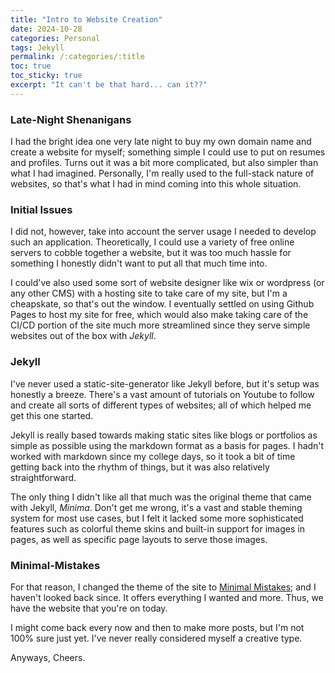 ```yaml
---
title: "Intro to Website Creation"
date: 2024-10-28
categories: Personal
tags: Jekyll
permalink: /:categories/:title
toc: true
toc_sticky: true
excerpt: "It can't be that hard... can it??"
---
```


### Late-Night Shenanigans

I had the bright idea one very late night to buy my own domain name and create a website for myself; something simple I could use to put on resumes and profiles. 
Turns out it was a bit more complicated, but also simpler than what I had imagined. Personally, I'm really used to the full-stack nature of websites, so that's what 
I had in mind coming into this whole situation.

### Initial Issues

I did not, however, take into account the server usage I needed to develop such an application. Theoretically, I could use a variety of free online servers to cobble together a website, but it was too much hassle for something 
I honestly didn't want to put all that much time into. 

I could've also used some sort of website designer like wix or wordpress (or any other CMS) with a hosting site to take care of my site, but I'm a cheapskate, so that's out the window. I eventually settled on using Github Pages
to host my site for free, which would also make taking care of the CI/CD portion of the site much more streamlined since they serve simple websites out of the box with *Jekyll*.

### Jekyll

I've never used a static-site-generator like Jekyll before, but it's setup was honestly a breeze. There's a vast amount of tutorials on Youtube to follow and create all sorts of different types of websites; all of which helped me get this one started.

Jekyll is really based towards making static sites like blogs or portfolios as simple as possible using the markdown format as a basis for pages. I hadn't worked with markdown since my college days, so it took a bit of time
getting back into the rhythm of things, but it was also relatively straightforward. 

The only thing I didn't like all that much was the original theme that came with Jekyll, *Minima*. Don't get me wrong, it's a vast and stable theming system for most use cases, but I felt it lacked some more sophisticated features such as 
colorful theme skins and built-in support for images in pages, as well as specific page layouts to serve those images. 

### Minimal-Mistakes

For that reason, I changed the theme of the site to [Minimal Mistakes](https://mmistakes.github.io/minimal-mistakes/); and I haven't looked back since. It offers everything I wanted and more. Thus, we have the website that you're on today.

I might come back every now and then to make more posts, but I'm not 100% sure just yet. I've never really considered myself a creative type.

Anyways, Cheers.